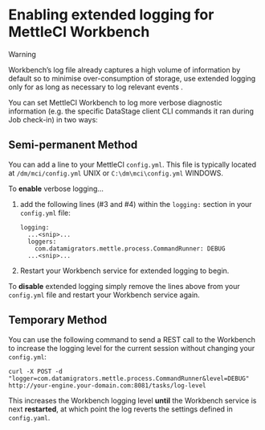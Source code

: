 # Enabling extended logging for MettleCI Workbench

> [!WARNING]
> Workbench’s log file already captures a high volume of information by default so to minimise over-consumption of storage, use extended logging only for as long as necessary to log relevant events .

You can set MettleCI Workbench to log more verbose diagnostic information (e.g. the specific DataStage client CLI commands it ran during Job check-in) in two ways:

## Semi-permanent Method

You can add a line to your MettleCI `config.yml`. This file is typically located at `/dm/mci/config.yml` UNIX or `C:\dm\mci\config.yml` WINDOWS.

To **enable** verbose logging…

1.  add the following lines (#3 and #4) within the `logging:` section in your `config.yml` file:
    
    ```
    logging:
      ...<snip>...
      loggers:
        com.datamigrators.mettle.process.CommandRunner: DEBUG
      ...<snip>...
    ```
    
2.  Restart your Workbench service for extended logging to begin.
    

To **disable** extended logging simply remove the lines above from your `config.yml` file and restart your Workbench service again.

## Temporary Method

You can use the following command to send a REST call to the Workbench to increase the logging level for the current session without changing your `config.yml`:

```
curl -X POST -d "logger=com.datamigrators.mettle.process.CommandRunner&level=DEBUG" http://your-engine.your-domain.com:8081/tasks/log-level
```

This increases the Workbench logging level **until** the Workbench service is next **restarted**, at which point the log reverts the settings defined in `config.yaml`.